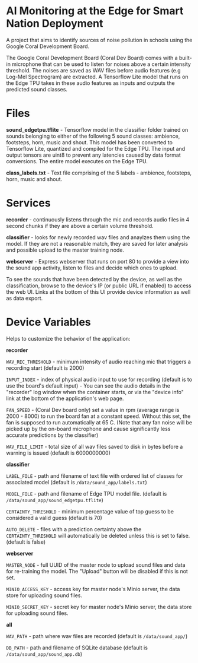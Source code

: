 # AI Monitoring at the Edge for Smart Nation Deployment
A project that aims to identify sources of noise pollution in schools using the Google Coral Development Board.

The Google Coral Development Board (Coral Dev Board) comes with a built-in microphone that can be used to listen for noises above a certain intensity threshold. The noises are saved as WAV files before audio features (e.g Log-Mel Spectrogram) are extracted. A Tensorflow Lite model that runs on the Edge TPU takes in these audio features as inputs and outputs the predicted sound classes.

# Files

**sound_edgetpu.tflite** - Tensorflow model in the classifier folder trained on sounds belonging to either of the following 5 sound classes: ambience, footsteps, horn, music and shout. This model has been converted to Tensorflow Lite, quantized and compiled for the Edge TPU. The input and output tensors are uint8 to prevent any latencies caused by data format conversions. The entire model executes on the Edge TPU.

**class_labels.txt** - Text file comprising of the 5 labels - ambience, footsteps, horn, music and shout.

# Services

**recorder** - continuously listens through the mic and records audio files in 4 second chunks if they are above a certain volume threshold.

**classifier** - looks for newly recorded wav files and anaylzes them using the model. If they are not a reasonable match, they are saved for later analysis and possible upload to the master training node.

**webserver** - Express webserver that runs on port 80 to provide a view into the sound app activity, listen to files and decide which ones to upload. 

To see the sounds that have been detected by the device, as well as the classification, browse to the device's IP (or public URL if enabled) to access the web UI. Links at the bottom of this UI provide device information as well as data export.

# Device Variables 
Helps to customize the behavior of the application:

**recorder**

`WAV_REC_THRESHOLD` - minimum intensity of audio reaching mic that triggers a recording start (default is 2000)

`INPUT_INDEX` - index of physical audio input to use for recording (default is to use the board's default input) - You can see the audio details in the "recorder" log window when the container starts, or via the "device info" link at the bottom of the application's web page.

`FAN_SPEED` - (Coral Dev board only) set a value in rpm (average range is 2000 - 8000) to run the board fan at a constant speed. Without this set, the fan is supposed to run automatically at 65 C. (Note that any fan noise will be picked up by the on-board microphone and cause significantly less accurate predictions by the classifier)

`WAV_FILE_LIMIT` - total size of all wav files saved to disk in bytes before a warning is issued (default is 6000000000)

**classifier**

`LABEL_FILE` - path and filename of text file with ordered list of classes for associated model (default is `/data/sound_app/labels.txt`)

`MODEL_FILE` - path and filename of Edge TPU model file. (default is `/data/sound_app/sound_edgetpu.tflite`)

`CERTAINTY_THRESHOLD` - minimum percentage value of top guess to be considered a valid guess (default is 70)

`AUTO_DELETE` - files with a prediction certainty above the `CERTAINTY_THRESHOLD` will automatically be deleted unless this is set to false. (default is false)

**webserver**

`MASTER_NODE` - full UUID of the master node to upload sound files and data for re-training the model. The "Upload" button will be disabled if this is not set.

`MINIO_ACCESS_KEY` - access key for master node's Minio server, the data store for uploading sound files. 

`MINIO_SECRET_KEY` - secret key for master node's Minio server, the data store for uploading sound files. 

**all**

`WAV_PATH` - path where wav files are recorded (default is `/data/sound_app/`)

`DB_PATH` - path and filename of SQLite database (default is `/data/sound_app/sound_app.db`)

